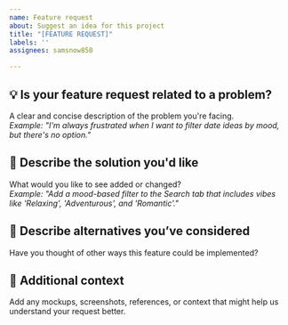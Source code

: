```yaml
---
name: Feature request
about: Suggest an idea for this project
title: "[FEATURE REQUEST]"
labels: ''
assignees: samsnow850

---
```


## 💡 Is your feature request related to a problem?
A clear and concise description of the problem you're facing.  
_Example: "I'm always frustrated when I want to filter date ideas by mood, but there's no option."_

## 🧩 Describe the solution you'd like
What would you like to see added or changed?  
_Example: "Add a mood-based filter to the Search tab that includes vibes like 'Relaxing', 'Adventurous', and 'Romantic'."_

## 🔄 Describe alternatives you’ve considered
Have you thought of other ways this feature could be implemented?

## 📸 Additional context
Add any mockups, screenshots, references, or context that might help us understand your request better.

